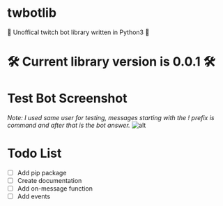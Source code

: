 # twbotlib
🔷 Unoffical twitch bot library written in Python3 🔷

# 🛠 Current library version is 0.0.1 🛠

# Test Bot Screenshot
*Note: I used same user for testing, messages starting with the ! prefix is command and after that is the bot answer.*
![alt](https://i.imgur.com/yt4VKhW.png)

# Todo List
- [ ] Add pip package
- [ ] Create documentation
- [ ] Add on-message function
- [ ] Add events
